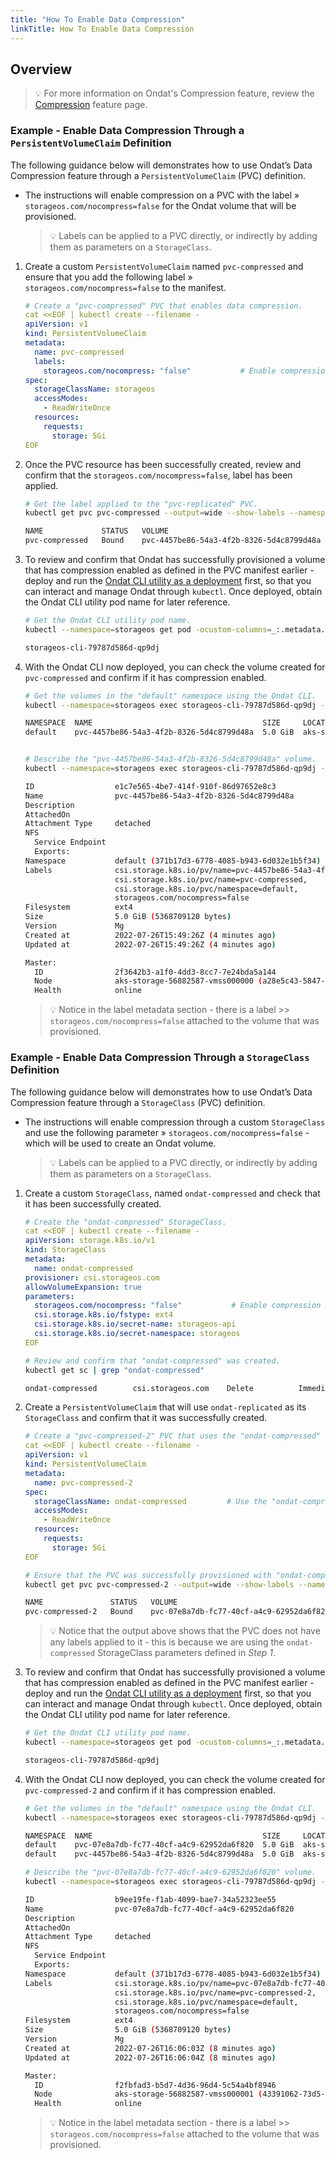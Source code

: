 ```yaml
---
title: "How To Enable Data Compression"
linkTitle: How To Enable Data Compression
---
```


## Overview

> 💡 For more information on Ondat's Compression feature, review the [Compression](/docs/concepts/compression)  feature page.

### Example - Enable Data Compression Through a `PersistentVolumeClaim` Definition

The following guidance below will demonstrates how to use Ondat’s Data Compression feature through a `PersistentVolumeClaim` (PVC) definition.

- The instructions will enable compression on a PVC with the label »  `storageos.com/nocompress=false` for the Ondat volume that will be provisioned.

    > 💡 Labels can be applied to a PVC directly, or indirectly by adding them as parameters on a  `StorageClass`.

1. Create a custom  `PersistentVolumeClaim`  named  `pvc-compressed`  and ensure that you add the following label »  `storageos.com/nocompress=false`  to the manifest.

    ```yaml
    # Create a "pvc-compressed" PVC that enables data compression.
    cat <<EOF | kubectl create --filename -
    apiVersion: v1
    kind: PersistentVolumeClaim
    metadata:
      name: pvc-compressed
      labels:
        storageos.com/nocompress: "false"           # Enable compression of data-at-rest and data-in-transit.
    spec:
      storageClassName: storageos
      accessModes:
        - ReadWriteOnce
      resources:
        requests:
          storage: 5Gi
    EOF
    ```

1. Once the PVC resource has been successfully created, review and confirm that the  `storageos.com/nocompress=false`, label has been applied.

    ```bash
    # Get the label applied to the "pvc-replicated" PVC.
    kubectl get pvc pvc-compressed --output=wide --show-labels --namespace=default

    NAME             STATUS   VOLUME                                     CAPACITY   ACCESS MODES   STORAGECLASS   AGE   VOLUMEMODE   LABELS
    pvc-compressed   Bound    pvc-4457be86-54a3-4f2b-8326-5d4c8799d48a   5Gi        RWO            storageos      15s   Filesystem   storageos.com/nocompress=false
    ```

1. To review and confirm that Ondat has successfully provisioned a volume that has compression enabled as defined in the PVC manifest earlier - deploy and run the  [Ondat CLI utility as a deployment](https://docs.ondat.io/docs/reference/cli/#run-the-cli-as-a-deployment-in-your-cluster)  first, so that you can interact and manage Ondat through  `kubectl`. Once deployed, obtain the Ondat CLI utility pod name for later reference.

    ```bash
    # Get the Ondat CLI utility pod name.
    kubectl --namespace=storageos get pod -ocustom-columns=_:.metadata.name --no-headers -lapp=storageos-cli

    storageos-cli-79787d586d-qp9dj
    ```

1. With the Ondat CLI now deployed, you can check the volume created for  `pvc-compressed` and confirm if it has compression enabled.

    ```bash
    # Get the volumes in the "default" namespace using the Ondat CLI.
    kubectl --namespace=storageos exec storageos-cli-79787d586d-qp9dj -- storageos get volumes --namespace=default

    NAMESPACE  NAME                                      SIZE     LOCATION                                  ATTACHED ON  REPLICAS  AGE
    default    pvc-4457be86-54a3-4f2b-8326-5d4c8799d48a  5.0 GiB  aks-storage-56882587-vmss000000 (online)               0/0       2 minutes ago


    # Describe the "pvc-4457be86-54a3-4f2b-8326-5d4c8799d48a" volume.
    kubectl --namespace=storageos exec storageos-cli-79787d586d-qp9dj -- storageos describe volume pvc-4457be86-54a3-4f2b-8326-5d4c8799d48a --namespace=default

    ID                  e1c7e565-4be7-414f-910f-86d97652e8c3
    Name                pvc-4457be86-54a3-4f2b-8326-5d4c8799d48a
    Description
    AttachedOn
    Attachment Type     detached
    NFS
      Service Endpoint
      Exports:
    Namespace           default (371b17d3-6778-4085-b943-6d032e1b5f34)
    Labels              csi.storage.k8s.io/pv/name=pvc-4457be86-54a3-4f2b-8326-5d4c8799d48a,
                        csi.storage.k8s.io/pvc/name=pvc-compressed,
                        csi.storage.k8s.io/pvc/namespace=default,
                        storageos.com/nocompress=false
    Filesystem          ext4
    Size                5.0 GiB (5368709120 bytes)
    Version             Mg
    Created at          2022-07-26T15:49:26Z (4 minutes ago)
    Updated at          2022-07-26T15:49:26Z (4 minutes ago)

    Master:
      ID                2f3642b3-a1f0-4dd3-8cc7-7e24bda5a144
      Node              aks-storage-56882587-vmss000000 (a28e5c43-5847-4968-b777-3bd618d4424e)
      Health            online
    ```

    > 💡 Notice in the label metadata section - there is a label >> `storageos.com/nocompress=false` attached to the volume that was provisioned.

### Example - Enable Data Compression Through a `StorageClass` Definition

The following guidance below will demonstrates how to use Ondat’s Data Compression feature through a  `StorageClass`  (PVC) definition.

- The instructions will enable compression through a custom  `StorageClass`  and use the following parameter »  `storageos.com/nocompress=false`  - which will be used to create an Ondat volume.

    > 💡 Labels can be applied to a PVC directly, or indirectly by adding them as parameters on a  `StorageClass`.

1. Create a custom  `StorageClass`, named  `ondat-compressed`  and check that it has been successfully created.

    ```yaml
    # Create the "ondat-compressed" StorageClass.
    cat <<EOF | kubectl create --filename -
    apiVersion: storage.k8s.io/v1
    kind: StorageClass
    metadata:
      name: ondat-compressed
    provisioner: csi.storageos.com
    allowVolumeExpansion: true
    parameters:
      storageos.com/nocompress: "false"           # Enable compression of data-at-rest and data-in-transit.
      csi.storage.k8s.io/fstype: ext4
      csi.storage.k8s.io/secret-name: storageos-api
      csi.storage.k8s.io/secret-namespace: storageos
    EOF
    ```

    ```bash
    # Review and confirm that "ondat-compressed" was created.
    kubectl get sc | grep "ondat-compressed"

    ondat-compressed        csi.storageos.com    Delete          Immediate              true                   92s
    ```

1. Create a  `PersistentVolumeClaim`  that will use  `ondat-replicated`  as its  `StorageClass`  and confirm that it was successfully created.

    ```yaml
    # Create a "pvc-compressed-2" PVC that uses the "ondat-compressed" StorageClass.
    cat <<EOF | kubectl create --filename -
    apiVersion: v1
    kind: PersistentVolumeClaim
    metadata:
      name: pvc-compressed-2
    spec:
      storageClassName: ondat-compressed         # Use the "ondat-compressed" StoragClass created in Step 1
      accessModes:
        - ReadWriteOnce
      resources:
        requests:
          storage: 5Gi
    EOF
    ```

    ```bash
    # Ensure that the PVC was successfully provisioned with "ondat-compressed".
    kubectl get pvc pvc-compressed-2 --output=wide --show-labels --namespace=default

    NAME               STATUS   VOLUME                                     CAPACITY   ACCESS MODES   STORAGECLASS       AGE   VOLUMEMODE   LABELS
    pvc-compressed-2   Bound    pvc-07e8a7db-fc77-40cf-a4c9-62952da6f820   5Gi        RWO            ondat-compressed   8s    Filesystem   <none>
    ```

    > 💡 Notice that the output above shows that the PVC does not have any labels applied to it - this is because we are using the `ondat-compressed` StorageClass parameters defined in _Step 1_.

1. To review and confirm that Ondat has successfully provisioned a volume that has compression enabled as defined in the PVC manifest earlier - deploy and run the  [Ondat CLI utility as a deployment](https://docs.ondat.io/docs/reference/cli/#run-the-cli-as-a-deployment-in-your-cluster)  first, so that you can interact and manage Ondat through  `kubectl`. Once deployed, obtain the Ondat CLI utility pod name for later reference.

    ```bash
    # Get the Ondat CLI utility pod name.
    kubectl --namespace=storageos get pod -ocustom-columns=_:.metadata.name --no-headers -lapp=storageos-cli

    storageos-cli-79787d586d-qp9dj
    ```

1. With the Ondat CLI now deployed, you can check the volume created for  `pvc-compressed-2` and confirm if it has compression enabled.

    ```bash
    # Get the volumes in the "default" namespace using the Ondat CLI.
    kubectl --namespace=storageos exec storageos-cli-79787d586d-qp9dj -- storageos get volumes --namespace=default

    NAMESPACE  NAME                                      SIZE     LOCATION                                  ATTACHED ON  REPLICAS  AGE
    default    pvc-07e8a7db-fc77-40cf-a4c9-62952da6f820  5.0 GiB  aks-storage-56882587-vmss000001 (online)               0/0       6 minutes ago
    default    pvc-4457be86-54a3-4f2b-8326-5d4c8799d48a  5.0 GiB  aks-storage-56882587-vmss000000 (online)               0/0       23 minutes ago

    # Describe the "pvc-07e8a7db-fc77-40cf-a4c9-62952da6f820" volume.
    kubectl --namespace=storageos exec storageos-cli-79787d586d-qp9dj -- storageos describe volume pvc-07e8a7db-fc77-40cf-a4c9-62952da6f820 --namespace=default

    ID                  b9ee19fe-f1ab-4099-bae7-34a52323ee55
    Name                pvc-07e8a7db-fc77-40cf-a4c9-62952da6f820
    Description
    AttachedOn
    Attachment Type     detached
    NFS
      Service Endpoint
      Exports:
    Namespace           default (371b17d3-6778-4085-b943-6d032e1b5f34)
    Labels              csi.storage.k8s.io/pv/name=pvc-07e8a7db-fc77-40cf-a4c9-62952da6f820,
                        csi.storage.k8s.io/pvc/name=pvc-compressed-2,
                        csi.storage.k8s.io/pvc/namespace=default,
                        storageos.com/nocompress=false
    Filesystem          ext4
    Size                5.0 GiB (5368709120 bytes)
    Version             Mg
    Created at          2022-07-26T16:06:03Z (8 minutes ago)
    Updated at          2022-07-26T16:06:04Z (8 minutes ago)

    Master:
      ID                f2fbfad3-b5d7-4d36-96d4-5c54a4bf8946
      Node              aks-storage-56882587-vmss000001 (43391062-73d5-4231-ab46-f10ef748bee6)
      Health            online
    ```

    > 💡 Notice in the label metadata section - there is a label >> `storageos.com/nocompress=false` attached to the volume that was provisioned.
